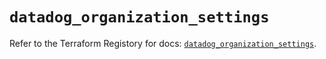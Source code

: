 # `datadog_organization_settings`

Refer to the Terraform Registory for docs: [`datadog_organization_settings`](https://registry.terraform.io/providers/datadog/datadog/3.28.0/docs/resources/organization_settings).

